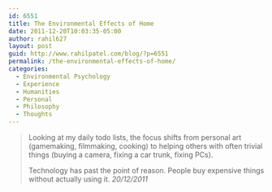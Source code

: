 ```yaml
---
id: 6551
title: The Environmental Effects of Home
date: 2011-12-20T10:03:35-05:00
author: rahil627
layout: post
guid: http://www.rahilpatel.com/blog/?p=6551
permalink: /the-environmental-effects-of-home/
categories:
  - Environmental Psychology
  - Experience
  - Humanities
  - Personal
  - Philosophy
  - Thoughts
---
```

<blockquote>Looking at my daily todo lists, the focus shifts from personal art (gamemaking, filmmaking, cooking) to helping others with often trivial things (buying a camera, fixing a car trunk, fixing PCs).

Technology has past the point of reason. People buy expensive things without actually using it.
<cite>20/12/2011</cite>
</blockquote>